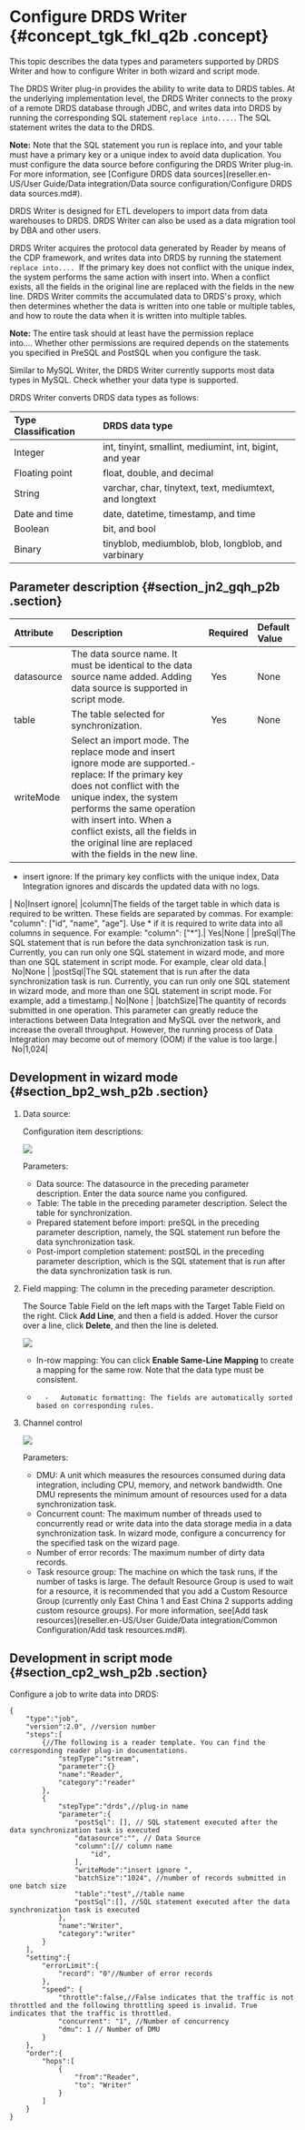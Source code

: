# Configure DRDS Writer {#concept_tgk_fkl_q2b .concept}

This topic describes the data types and parameters supported by DRDS Writer and how to configure Writer in both wizard and script mode.

The DRDS Writer plug-in provides the ability to write data to DRDS tables. At the underlying implementation level, the DRDS Writer connects to the proxy of a remote DRDS database through JDBC, and writes data into DRDS by running the corresponding SQL statement `replace into....`. The SQL statement writes the data to the DRDS.

**Note:** Note that the SQL statement you run is replace into, and your table must have a primary key or a unique index to avoid data duplication. You must configure the data source before configuring the DRDS Writer plug-in. For more information, see [Configure DRDS data sources](reseller.en-US/User Guide/Data integration/Data source configuration/Configure DRDS data sources.md#).

DRDS Writer is designed for ETL developers to import data from data warehouses to DRDS. DRDS Writer can also be used as a data migration tool by DBA and other users.

DRDS Writer acquires the protocol data generated by Reader by means of the CDP framework, and writes data into DRDS by running the statement `replace into....`  If the primary key does not conflict with the unique index, the system performs the same action with insert into. When a conflict exists, all the fields in the original line are replaced with the fields in the new line. DRDS Writer commits the accumulated data to DRDS's proxy, which then determines whether the data is written into one table or multiple tables, and how to route the data when it is written into multiple tables.

**Note:** The entire task should at least have the permission replace into.... Whether other permissions are required depends on the statements you specified in PreSQL and PostSQL when you configure the task.

Similar to MySQL Writer, the DRDS Writer currently supports most data types in MySQL. Check whether your data type is supported.

DRDS Writer converts DRDS data types as follows:

|Type Classification|DRDS data type|
|:------------------|:-------------|
|Integer|int, tinyint, smallint, mediumint, int, bigint, and year|
|Floating point|float, double, and decimal|
|String|varchar, char, tinytext, text, mediumtext, and longtext|
|Date and time|date, datetime, timestamp, and time|
|Boolean|bit, and bool|
|Binary|tinyblob, mediumblob, blob, longblob, and varbinary|

## Parameter description​ {#section_jn2_gqh_p2b .section}

|Attribute|Description|Required|Default Value|
|:--------|:----------|:-------|:------------|
|datasource|The data source name. It must be identical to the data source name added. Adding data source is supported in script mode.| Yes|None|
|table|The table selected for synchronization.| Yes|None|
|writeMode|Select an import mode. The replace mode and insert ignore mode are supported.-   replace: If the primary key does not conflict with the unique index, the system performs the same operation with insert into. When a conflict exists, all the fields in the original line are replaced with the fields in the new line.
-   insert ignore: If the primary key conflicts with the unique index, Data Integration ignores and discards the updated data with no logs.

| No|Insert ignore|
|column|The fields of the target table in which data is required to be written. These fields are separated by commas. For example: "column": \["id", "name", "age"\]. Use \* if it is required to write data into all columns in sequence. For example: "column": \["\*"\].| Yes|None |
|preSql|The SQL statement that is run before the data synchronization task is run. Currently, you can run only one SQL statement in wizard mode, and more than one SQL statement in script mode. For example, clear old data.| No|None |
|postSql|The SQL statement that is run after the data synchronization task is run. Currently, you can run only one SQL statement in wizard mode, and more than one SQL statement in script mode. For example, add a timestamp.| No|None |
|batchSize|The quantity of records submitted in one operation. This parameter can greatly reduce the interactions between Data Integration and MySQL over the network, and increase the overall throughput. However, the running process of Data Integration may become out of memory \(OOM\) if the value is too large.| No|1,024|

## Development in wizard mode {#section_bp2_wsh_p2b .section}

1.  Data source: 

    Configuration item descriptions:

    ![](http://static-aliyun-doc.oss-cn-hangzhou.aliyuncs.com/assets/img/16242/15501078788013_en-US.png)

    Parameters:

    -   Data source: The datasource in the preceding parameter description. Enter the data source name you configured.
    -   Table: The table in the preceding parameter description. Select the table for synchronization.
    -   Prepared statement before import: preSQL in the preceding parameter description, namely, the SQL statement run before the data synchronization task.
    -   Post-import completion statement: postSQL in the preceding parameter description, which is the SQL statement that is run after the data synchronization task is run.
2.  Field mapping: The column in the preceding parameter description.

    The Source Table Field on the left maps with the Target Table Field on the right. Click **Add Line**, and then a field is added. Hover the cursor over a line, click **Delete**, and then the line is deleted.

    ![](http://static-aliyun-doc.oss-cn-hangzhou.aliyuncs.com/assets/img/16242/15501078788014_en-US.png)

    -   In-row mapping: You can click **Enable Same-Line Mapping** to create a mapping for the same row. Note that the data type must be consistent.
    -       -   Automatic formatting: The fields are automatically sorted based on corresponding rules.
3.  Channel control

    ![](http://static-aliyun-doc.oss-cn-hangzhou.aliyuncs.com/assets/img/16221/15501078787675_en-US.png)

    Parameters:

    -   DMU: A unit which measures the resources consumed during data integration, including CPU, memory, and network bandwidth. One DMU represents the minimum amount of resources used for a data synchronization task.
    -   Concurrent count: The maximum number of threads used to concurrently read or write data into the data storage media in a data synchronization task. In wizard mode, configure a concurrency for the specified task on the wizard page.
    -   Number of error records: The maximum number of dirty data records.
    -   Task resource group: The machine on which the task runs, if the number of tasks is large. The default Resource Group is used to wait for a resource, it is recommended that you add a Custom Resource Group \(currently only East China 1 and East China 2 supports adding custom resource groups\). For more information, see[Add task resources](reseller.en-US/User Guide/Data integration/Common Configuration/Add task resources.md#).

## Development in script mode {#section_cp2_wsh_p2b .section}

Configure a job to write data into DRDS:

```
{
    "type":"job",
    "version":2.0", //version number
    "steps":[
        {//The following is a reader template. You can find the corresponding reader plug-in documentations.
            "stepType":"stream",
            "parameter":{}
            "name":"Reader",
            "category":"reader"
        },
        {
            "stepType":"drds",//plug-in name
            "parameter":{
                "postSql": [], // SQL statement executed after the data synchronization task is executed
                "datasource":"", // Data Source
                "column":[// column name
                    "id",
                ],
                "writeMode":"insert ignore ",
                "batchSize":"1024", //number of records submitted in one batch size
                "table":"test",//table name
                "postSql":[], //SQL statement executed after the data synchronization task is executed
            },
            "name":"Writer",
            "category":"writer"
        }
    ],
    "setting":{
        "errorLimit":{
            "record": "0"//Number of error records
        },
        "speed": {
            "throttle":false,//False indicates that the traffic is not throttled and the following throttling speed is invalid. True indicates that the traffic is throttled.
            "concurrent": "1", //Number of concurrency
            "dmu": 1 // Number of DMU
        }
    },
    "order":{
        "hops":[
            {
                "from":"Reader",
                "to": "Writer"
            }
        ]
    }
}
```

